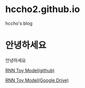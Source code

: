 # hccho2.github.io
hccho's blog
# 안녕하세요
안녕하세요


	
[RNN Toy Model(github)][1]

[RNN Toy Model(Google Drive)][2]



[1]:https://github.com/hccho2/hccho2.github.io/blob/master/LanguageModel.pdf/ "링크제목1"
[2]:https://drive.google.com/file/d/1FlGwtl3Uy7xhRwCdlfeBcfCO0pOSUzaX/view?usp=sharing/ "링크제목2"
